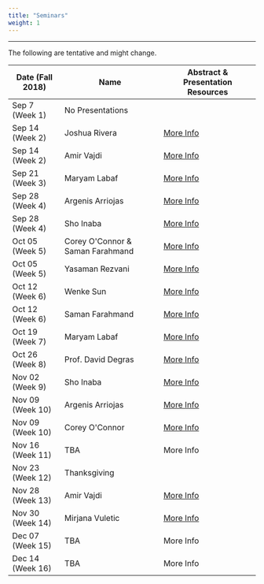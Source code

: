 ```yaml
---
title: "Seminars"
weight: 1
---
```


***


The following are tentative and might change.

Date (Fall 2018)|  Name    | Abstract & Presentation Resources
 --------------|----------|------------------------
 Sep 7 (Week 1)  |No Presentations|
 Sep 14 (Week 2) |Joshua Rivera| [More Info](sep-14th-josh)
 Sep 14 (Week 2) |Amir Vajdi |   [More Info](sep-14th-amir)
 Sep 21 (Week 3) |Maryam Labaf|   [More Info](sep-21st-maryam)   		   
 Sep 28 (Week 4) |Argenis Arriojas| [More Info](sep-28th-argenis)
 Sep 28 (Week 4) |Sho Inaba| [More Info](sep-28th-sho)
 Oct 05 (Week 5) |Corey O'Connor & Saman Farahmand | [More Info](oct-05th-coreyandsaman)
 Oct 05 (Week 5) |Yasaman Rezvani| [More Info](oct-05th-yasaman)
 Oct 12 (Week 6) |Wenke Sun| [More Info](oct-12th-wenke)
 Oct 12 (Week 6) |Saman Farahmand |[More Info](oct-12th-samen)
 Oct 19 (Week 7) |Maryam Labaf|[More Info](oct-19th-maryam) 
 Oct 26 (Week 8) |Prof. David Degras| [More Info](oct-26th-david)
 Nov 02 (Week 9) |Sho Inaba| [More Info](nov-01st-sho)
 Nov 09 (Week 10) |Argenis Arriojas| [More Info](nov-09th-argenis)
 Nov 09 (Week 10) |Corey O'Connor| [More Info](nov-09th-corey)
 Nov 16 (Week 11) | TBA|More Info
 Nov 23 (Week 12) | Thanksgiving
 Nov 28 (Week 13) | Amir Vajdi|[More Info](nov-28th-amir)
 Nov 30 (Week 14) | Mirjana Vuletic|[More Info](nov-30th-mirjana)
 Dec 07 (Week 15) | TBA|More Info
 Dec 14 (Week 16) | TBA|More Info
 






